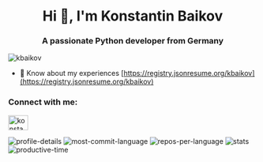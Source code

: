 <h1 align="center">Hi 👋, I'm Konstantin Baikov</h1>
<h3 align="center">A passionate Python developer from Germany</h3>

<p align="left"> <img src="https://komarev.com/ghpvc/?username=kbaikov&label=Profile%20views&color=0e75b6&style=flat" alt="kbaikov" /> </p>

- 📄 Know about my experiences [https://registry.jsonresume.org/kbaikov](https://registry.jsonresume.org/kbaikov)

<p align="left">
<h3 align="left">Connect with me:</h3>
<a href="https://linkedin.com/in/konstantinbaikov" target="blank"><img align="center" src="https://cdn.jsdelivr.net/npm/simple-icons@3.0.1/icons/linkedin.svg" alt="konstantinbaikov" height="30" width="40" /></a>
</p>



![profile-details](https://github-profile-summary-cards.vercel.app/api/cards/profile-details?username=kbaikov&theme=solarized_dark)
![most-commit-language](https://github-profile-summary-cards.vercel.app/api/cards/most-commit-language?username=kbaikov&theme=solarized_dark)
![repos-per-language](https://github-profile-summary-cards.vercel.app/api/cards/repos-per-language?username=kbaikov&theme=solarized_dark)
![stats](https://github-profile-summary-cards.vercel.app/api/cards/stats?username=kbaikov&theme=solarized_dark)
![productive-time](https://github-profile-summary-cards.vercel.app/api/cards/productive-time?username=kbaikov&theme=solarized_dark)
